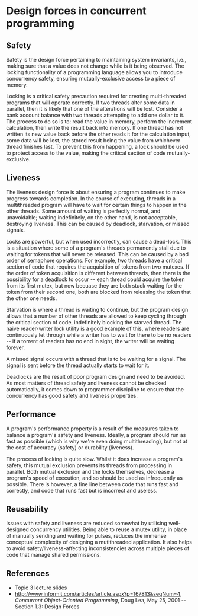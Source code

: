# Design forces in concurrent programming

## Safety

Safety is the design force pertaining to maintaining system invariants, i.e., making sure that a value does not change while is it being observed. The locking functionality of a programming language allows you to introduce concurrency safety, ensuring mutually-exclusive access to a piece of memory.

Locking is a critical safety precaution required for creating multi-threaded programs that will operate correctly. If two threads alter some data in parallel, then it is likely that one of the alterations will be lost. Consider a bank account balance with two threads attempting to add one dollar to it. The process to do so is to: read the value in memory, perform the increment calculation, then write the result back into memory. If one thread has not written its new value back before the other reads it for the calculation input, some data will be lost, the stored result being the value from whichever thread finishes last. To prevent this from happening, a lock should be used to protect access to the value, making the critical section of code mutually-exclusive.

## Liveness

The liveness design force is about ensuring a program continues to make progress towards completion. In the course of executing, threads in a multithreaded program will have to wait for certain things to happen in the other threads. Some amount of waiting is perfectly normal, and unavoidable; waiting indefinitely, on the other hand, is not acceptable, destroying liveness. This can be caused by deadlock, starvation, or missed signals.

Locks are powerful, but when used incorrectly, can cause a dead-lock. This is a situation where some of a program's threads permanently stall due to waiting for tokens that will never be released. This can be caused by a bad order of semaphore operations. For example, two threads have a critical section of code that requires the acquisition of tokens from two mutexes. If the order of token acquisition is different between threads, then there is the possibility for a deadlock to occur -- each thread could acquire the token from its first mutex, but now becuase they are both stuck waiting for the token from their second one, both are blocked from releasing the token that the other one needs.

Starvation is where a thread is waiting to continue, but the program design allows that a number of other threads are allowed to keep cycling through the critical section of code, indefinitely blocking the starved thread. The naive reader-writer lock utility is a good example of this, where readers are continuously let through while a writer has to wait for there to be no readers -- if a torrent of readers has no end in sight, the writer will be waiting forever.

A missed signal occurs with a thread that is to be waiting for a signal. The signal is sent before the thread actually starts to wait for it.

Deadlocks are the result of poor program design and need to be avoided. As most matters of thread safety and liveness cannot be checked automatically, it comes down to programmer discipline to ensure that the concurrency has good safety and liveness properties.

## Performance

A program's performance property is a result of the measures taken to balance a program's safety and liveness. Ideally, a program should run as fast as possible (which is why we're even doing multithreading), but not at the cost of accuracy (safety) or durability (liveness).

The process of locking is quite slow. Whilst it does increase a program's safety, this mutual exclusion prevents its threads from processing in parallel. Both mutual exclusion and the locks themselves, decrease a program's speed of execution, and so should be used as infrequently as possible. There is however, a fine line between code that runs fast and correctly, and code that runs fast but is incorrect and useless.

## Reusability

Issues with safety and liveness are reduced somewhat by utilising well-designed concurrency utilities. Being able to reuse a mutex utility, in place of manually sending and waiting for pulses, reduces the immense conceptual complexity of designing a mutithreaded application. It also helps to avoid safety/liveness-affecting inconsistencies across multiple pieces of code that manage shared permissions.

## References

- Topic 3 lecture slides
- http://www.informit.com/articles/article.aspx?p=167813&seqNum=4, *Concurrent Object-Oriented Programming*, Doug Lea, May 25, 2001 -- Section 1.3: Design Forces